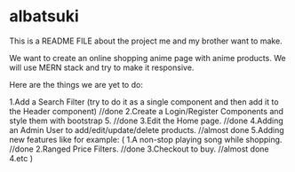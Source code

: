 # albatsuki

This is a README FILE about the project me and my brother want to make.

We want to create an online shopping anime page with anime products.
We will use MERN stack and try to make it responsive.

Here are the things we are yet to do:

1.Add a Search Filter (try to do it as a single component and then add it to the Header component) //done
2.Create a Login/Register Components and style them with bootstrap 5. //done
3.Edit the Home page. //done
4.Adding an Admin User to add/edit/update/delete products. //almost done
5.Adding new features like for example: (
1.A non-stop playing song while shopping. //done
2.Ranged Price Filters. //done
3.Checkout to buy. //almost done
4.etc
)

